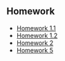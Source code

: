 ## Homework

- [Homework 1.1](common/homework_1_1.md)
- [Homework 1.2](common/homework_1_2.md)
- [Homework 2](common/homework_2.md)
- [Homework 5](common/homework_5.md)
